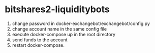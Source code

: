 # bitshares2-liquiditybots

1) change password in docker-exchangebot/exchangebot/config.py
2) change account name in the same config file
3) execute docker-compose up in the root directory
4) send funds to the account
5) restart docker-compose.
